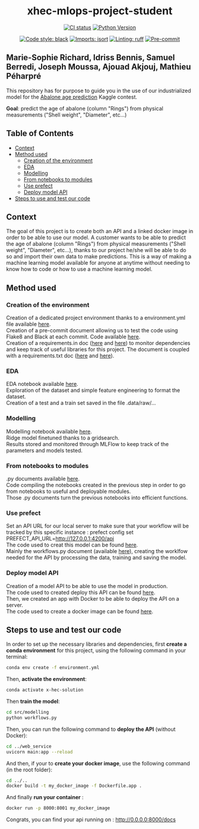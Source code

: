 <div align="center">

# xhec-mlops-project-student

[![CI status](https://github.com/artefactory/xhec-mlops-project-student/actions/workflows/ci.yaml/badge.svg)](https://github.com/artefactory/xhec-mlops-project-student/actions/workflows/ci.yaml?query=branch%3Amaster)
[![Python Version](https://img.shields.io/badge/python-3.9%20%7C%203.10-blue.svg)]()

[![Code style: black](https://img.shields.io/badge/code%20style-black-000000.svg)](https://github.com/psf/black)
[![Imports: isort](https://img.shields.io/badge/%20imports-isort-%231674b1?style=flat&labelColor=ef8336)](https://pycqa.github.io/isort/)
[![Linting: ruff](https://img.shields.io/endpoint?url=https://raw.githubusercontent.com/charliermarsh/ruff/main/assets/badge/v2.json)](https://github.com/astral-sh/ruff)
[![Pre-commit](https://img.shields.io/badge/pre--commit-enabled-informational?logo=pre-commit&logoColor=white)](https://github.com/artefactory/xhec-mlops-project-student/blob/main/.pre-commit-config.yaml)
</div>

## Marie-Sophie Richard, Idriss Bennis, Samuel Berredi, Joseph Moussa, Ajouad Akjouj, Mathieu Péharpré

This repository has for purpose to guide you in the use of our industrialized model for the [Abalone age prediction](https://www.kaggle.com/datasets/rodolfomendes/abalone-dataset) Kaggle contest.

**Goal**: predict the age of abalone (column "Rings") from physical measurements ("Shell weight", "Diameter", etc...)


## Table of Contents

- [Context](#context)
- [Method used](#method-used)
  - [Creation of the environment](#creation-of-the-environment)
  - [EDA](#eda)
  - [Modelling](#modelling)
  - [From notebooks to modules](#from-notebooks-to-modules)
  - [Use prefect](#use-prefect)
  - [Deploy model API](#deploy-model-API)
- [Steps to use and test our code](#steps-to-use-and-test-our-code)

## Context 
The goal of this project is to create both an API and a linked docker image in order to be able to use our model.
A customer wants to be able to predict the age of abalone (column "Rings") from physical measurements ("Shell weight", "Diameter", etc...), thanks to our project he/she will be able to do so and import their own data to make predictions.
This is a way of making a machine learning model available for anyone at anytime without needing to know how to code or how to use a machine learning model.

## Method used 
### Creation of the environment
Creation of a dedicated project environment thanks to a environment.yml file available [here](./environment.yml).  
Creation of a pre-commit document allowing us to test the code using Flake8 and Black at each commit. Code available [here](.pre-commit-config.yaml).  
Creation of a requirements.in doc ([here](./requirements.in) and [here](./requirements-dev.in)) to monitor dependencies and keep track of useful libraries for this project. The document is coupled with a requirements.txt doc ([here](./requirements.txt) and [here](./requirements-dev.txt)).  

### EDA
EDA notebook available [here](./notebooks/eda.ipynb).  
Exploration of the dataset and simple feature engineering to format the dataset.   
Creation of a test and a train set saved in the file .data/raw/...  

### Modelling
Modelling notebook available [here](./notebooks/modelling.ipynb).  
Ridge model finetuned thanks to a gridsearch.   
Results stored and monitored through MLFlow to keep track of the parameters and models tested.  

### From notebooks to modules 
.py documents available [here](./src/modelling).  
Code compiling the notebooks created in the previous step in order to go from notebooks to useful and deployable modules.  
Those .py documents turn the previous notebooks into efficient functions.

### Use prefect
Set an API URL for our local server to make sure that your workflow will be tracked by this specific instance :
prefect config set PREFECT_API_URL=http://127.0.0.1:4200/api  
The code used to creat this model can be found [here](./src/modelling).   
Mainly the workflows.py document (available [here](./src/modelling/workflows.py)), creating the worklfow needed for the API by processing the data, training and saving the model.

### Deploy model API
Creation of a model API to be able to use the model in production.  
The code used to created deploy this API can be found [here](./src/web-service).  
Then, we created an app with Docker to be able to deploy the API on a server.  
The code used to create a docker image can be found [here](./Dockerfile.app).

## Steps to use and test our code

In order to set up the necessary libraries and dependencies, first **create a conda environment** for this project, using the following command in your terminal:

```bash
conda env create -f environment.yml
```

Then, **activate the environment**:

```bash
conda activate x-hec-solution
```

Then **train the model**:

```bash
cd src/modelling
python workflows.py
```

Then, you can run the following command to **deploy the API** (without Docker):

```bash
cd ../web_service
uvicorn main:app --reload
```

And then, if your to **create your docker image**, use the following command (in the root folder):

```bash
cd ../..
docker build -t my_docker_image -f Dockerfile.app .
```

And finally **run your container** :

```bash
docker run -p 8000:8001 my_docker_image
```

Congrats, you can find your api running on : http://0.0.0.0:8000/docs
